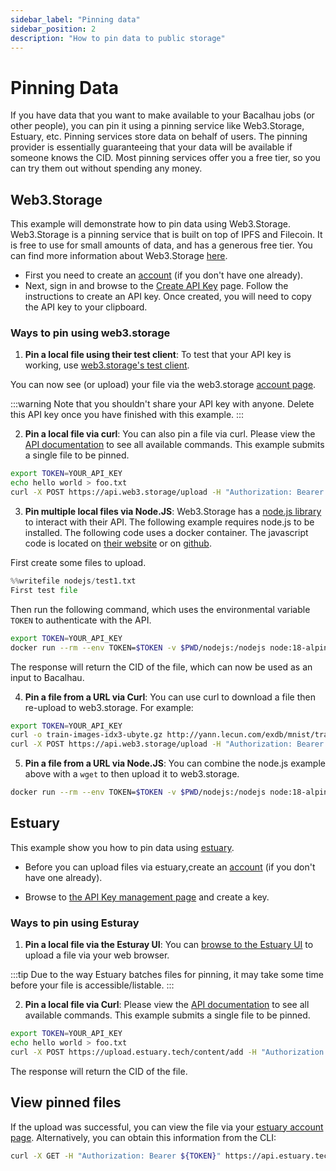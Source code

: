 ```yaml
---
sidebar_label: "Pinning data"
sidebar_position: 2
description: "How to pin data to public storage"
---
```

# Pinning Data

If you have data that you want to make available to your Bacalhau jobs (or other people), you can pin it using a pinning service like Web3.Storage, Estuary, etc. Pinning services store data on behalf of users. The pinning provider is essentially guaranteeing that your data will be available if someone knows the CID. Most pinning services offer you a free tier, so you can try them out without spending any money. 

## Web3.Storage

This example will demonstrate how to pin data using Web3.Storage. Web3.Storage is a pinning service that is built on top of IPFS and Filecoin. It is free to use for small amounts of data, and has a generous free tier. You can find more information about Web3.Storage [here](https://web3.storage/).

- First you need to create an [account](https://web3.storage/login/) (if you don't have one already).
- Next, sign in and browse to the [Create API Key](https://web3.storage/tokens/?create=true) page. Follow the instructions to create an API key. Once created, you will need to copy the API key to your clipboard.

### Ways to pin using web3.storage

1. **Pin a local file using their test client**: To test that your API key is working, use [web3.storage's test client](https://bafybeic5r5yxjh5xpmeczfp34ysrjcoa66pllnjgffahopzrl5yhex7d7i.ipfs.dweb.link/).

You can now see (or upload) your file via the web3.storage [account page](https://web3.storage/account/).

:::warning
Note that you shouldn't share your API key with anyone. Delete this API key once you have finished with this example.
:::

2. **Pin a local file via curl**: You can also pin a file via curl. Please view the [API documentation](https://web3.storage/docs/reference/http-api/) to see all available commands. This example submits a single file to be pinned.

```bash
export TOKEN=YOUR_API_KEY
echo hello world > foo.txt
curl -X POST https://api.web3.storage/upload -H "Authorization: Bearer ${TOKEN}" -H "X-NAME: foo.txt" -d @foo.txt
```

3. **Pin multiple local files via Node.JS**: Web3.Storage has a [node.js library](https://web3.storage/docs/reference/js-client-library/) to interact with their API. The following example requires node.js to be installed. The following code uses a docker container. The javascript code is located on [their website](https://web3.storage/docs/intro/#create-the-upload-script) or on [github](https://github.com/bacalhau-project/examples/blob/main/data-ingestion/nodejs/put-files.js).

First create some files to upload.

```python
%%writefile nodejs/test1.txt
First test file
```

Then run the following command, which uses the environmental variable `TOKEN` to authenticate with the API.

```bash
export TOKEN=YOUR_API_KEY
docker run --rm --env TOKEN=$TOKEN -v $PWD/nodejs:/nodejs node:18-alpine ash -c 'cd /nodejs && npm install && node put-files.js --token=$TOKEN test1.txt test2.txt'
```

The response will return the CID of the file, which can now be used as an input to Bacalhau.

4. **Pin a file from a URL via Curl**: You can use curl to download a file then re-upload to web3.storage. For example:

```bash
export TOKEN=YOUR_API_KEY
curl -o train-images-idx3-ubyte.gz http://yann.lecun.com/exdb/mnist/train-images-idx3-ubyte.gz
curl -X POST https://api.web3.storage/upload -H "Authorization: Bearer ${TOKEN}" -H "X-NAME: train-images-idx3-ubyte.gz" -d @train-images-idx3-ubyte.gz
```


5. **Pin a file from a URL via Node.JS**: You can combine the node.js example above with a `wget` to then upload it to web3.storage.

```bash
docker run --rm --env TOKEN=$TOKEN -v $PWD/nodejs:/nodejs node:18-alpine ash -c 'cd /nodejs && wget http://yann.lecun.com/exdb/mnist/train-images-idx3-ubyte.gz && npm install && node put-files.js --token=$TOKEN train-images-idx3-ubyte.gz'
```

## Estuary

This example show you how to pin data using [estuary](https://estuary.tech/api-admin).

- Before you can upload files via estuary,create an [account](https://estuary.tech) (if you don't have one already).

- Browse to [the API Key management page](https://estuary.tech/api-admin) and create a key.

### Ways to pin using Esturay 

1. **Pin a local file via the Esturay UI**: You can [browse to the Estuary UI](https://estuary.tech/upload) to upload a file via your web browser.

:::tip
Due to the way Estuary batches files for pinning, it may take some time before your file is accessible/listable.
:::

2. **Pin a local file via Curl**: Please view the [API documentation](https://docs.estuary.tech/tutorial-uploading-your-first-file) to see all available commands. This example submits a single file to be pinned.

```bash
export TOKEN=YOUR_API_KEY
echo hello world > foo.txt
curl -X POST https://upload.estuary.tech/content/add -H "Authorization: Bearer ${TOKEN}" -H "Content-Type: multipart/form-data" -F "data=@foo.txt"
```

The response will return the CID of the file.

## View pinned files 

If the upload was successful, you can view the file via your [estuary account page](https://estuary.tech/home). Alternatively, you can obtain this information from the CLI:

```bash
curl -X GET -H "Authorization: Bearer ${TOKEN}" https://api.estuary.tech/content/list
```
